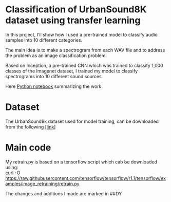 # Classification of UrbanSound8K dataset using transfer learning

In this project, I'll show how I used a pre-trained model to classify audio samples into 10 different categories.

The main idea is to make a spectrogram from each WAV file and to address the problem as an image classification problem.

Based on Inception, a pre-trained CNN which was trained to classify 1,000 classes of the Imagenet dataset, I trained my model to classify spectrograms into 10 different sound sources.

Here [Python notebook](https://github.com/doronyablo/Urban-Sound-Classification/blob/master/UrbanSound_Report.ipynb) summarizing the work.

# Dataset
The UrbanSound8k dataset used for model training, can be downloaded from the following [[link]](https://urbansounddataset.weebly.com/urbansound8k.html)

# Main code

My retrain.py is based on a tensorflow script which cab be downloaded using:   
  curl -O 
https://raw.githubusercontent.com/tensorflow/tensorflow/r1.1/tensorflow/examples/image_retraining/retrain.py

The changes and additions I made are marked in ##DY
